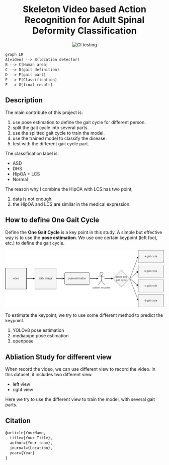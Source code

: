 <div align="center">    
 
# Skeleton Video based Action Recognition for Adult Spinal Deformity Classification
  
<!--
ARXIV   
[![Paper](http://img.shields.io/badge/arxiv-math.co:1480.1111-B31B1B.svg)](https://www.nature.com/articles/nature14539)
-->
![CI testing](https://github.com/PyTorchLightning/deep-learning-project-template/workflows/CI%20testing/badge.svg?branch=master&event=push)

<!--  
Conference   
-->   
</div>
 
``` mermaid
graph LR
A[video] --> B(location detector)
B --> C[Human area]
C --> D(gait definition)
D --> E[gait part]
E --> F(Classification)
F --> G[final result]
```

## Description   

The main contribute of this project is:

1. use pose estimation to define the gait cycle for different person.
2. split the gait cycle into several parts. 
3. use the splitted gait cycle to train the model.
4. use the trained model to classify the disease. 
5. test with the different gait cycle part. 

The classification label is:

- ASD
- DHS
- HipOA + LCS
- Normal

The reason why I combine the HipOA with LCS has two point,

1. data is not enough. 
2. the HipOA and LCS are similar in the medical expression.

## How to define One Gait Cycle

Define the **One Gait Cycle** is a key point in this study.
A simple but effective way is to use the **pose estimation**.
We use one certain keypoint (left foot, etc.) to define the gait cycle.

![define one gait cycle](images/define_one_gait_cycle.png)

To estimate the keypoint, we try to use some different method to predict the keypoint.

1. YOLOv8 pose estimation
2. mediapipe pose estimation
3. openpose

## Abliation Study for different view 

When record the video, we can use different view to record the video.
In this dataset, it includes two different view.

- left view 
- right view

Here we try to use the different view to train the model, with several gait parts.

## Citation   
```
@article{YourName,
  title={Your Title},
  author={Your team},
  journal={Location},
  year={Year}
}
```   
